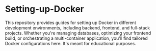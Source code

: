 # Setting-up-Docker
This repository provides guides for setting up Docker in different development environments, including backend, frontend, and full-stack projects. Whether you're managing databases, optimizing your frontend build, or orchestrating a multi-container application, you'll find tailored Docker configurations here. 
It's meant for educational purposes.
